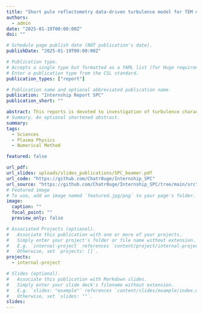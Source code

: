 ```yaml
---
title: "Short pule reflectometry data-driven turbulence model for TEM mode in tokamaks"
authors:
  - admin
date: "2025-01-19T00:00:00Z"
doi: ""

# Schedule page publish date (NOT publication's date).
publishDate: "2025-01-19T00:00:00Z"

# Publication type.
# Accepts a single type but formatted as a YAML list (for Hugo requirements).
# Enter a publication type from the CSL standard.
publication_types: ["report"]

# Publication name and optional abbreviated publication name.
publication: "Internship Report SPC"
publication_short: ""

abstract: This reports is devoted to investigation of turbulence characteristics in the TCV tokamak using Short Pulse Reflectometry diagnostic and Machine Learning approach, focusing on Trapped Electron Mode (TEM) instabilities and their impact on radial transport. A 1D model initially provided insights, but a 2D model was developed to better account for curvature, incidence angle, and scattering effects. Using extensive CUWA code simulations, datasets were generated for both Gaussian and power spectrum turbulence structures accounting for various simulation parameters like the position of the cut-off the structures of turbulences. The 2D model achieved R2 scores of 0.92 for Gaussian and 0.89 for power spectrum tests, outperforming deeper neural networks. It effectively managed non-linear effects, delay characteristics, and cut-off layer shifts.
# Summary. An optional shortened abstract.
summary:
tags:
  - Sciences
  - Plasma Physics
  - Numerical Method

featured: false

url_pdf:
url_slides: uploads/slides_publications/SPC_beamer.pdf
url_code: "https://github.com/Chatr0uge/Internship_SPC"
url_source: "https://github.com/Chatr0uge/Internship_SPC/tree/main/src"
# Featured image
# To use, add an image named `featured.jpg/png` to your page's folder.
image:
  caption: ""
  focal_point: ""
  preview_only: false

# Associated Projects (optional).
#   Associate this publication with one or more of your projects.
#   Simply enter your project's folder or file name without extension.
#   E.g. `internal-project` references `content/project/internal-project/index.md`.
#   Otherwise, set `projects: []`.
projects:
  - internal-project

# Slides (optional).
#   Associate this publication with Markdown slides.
#   Simply enter your slide deck's filename without extension.
#   E.g. `slides: "example"` references `content/slides/example/index.md`.
#   Otherwise, set `slides: ""`.
slides:
---
```

